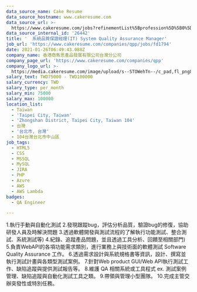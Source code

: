 ```yaml
---
data_source_name: Cake Resume
data_source_hostname: www.cakeresume.com
data_source_url: >-
  https://www.cakeresume.com/jobs?refinementList%5Bprofession%5D%5B0%5D=engineering_qa-engineer&refinementList%5Bsalary_type%5D=per_month&refinementList%5Bsalary_currency%5D=TWD&range%5Bsalary_range%5D%5Bmax%5D=600000
data_source_internal_id: '26442'
title: '  系統品質保證經理(IT) System Quality Assurance Manager'
job_url: 'https://www.cakeresume.com/companies/qpp/jobs/fd1794'
date: 2021-01-26T06:49:43.088Z
company_name: 香港商雋思產品發展有限公司台灣分公司
company_page_url: 'https://www.cakeresume.com/companies/qpp'
company_logo_url: >-
  https://media.cakeresume.com/image/upload/s--STOWehTn--/c_pad,fl_png8,h_200,w_200/v1611643502/wgto14rlxj9drkmb9nne.png
salary_text: TWD75000 - TWD100000
salary_currency: TWD
salary_type: per_month
salary_min: 75000
salary_max: 100000
location_list:
  - Taiwan
  - 'Taipei City, Taiwan'
  - 'Zhongshan District, Taipei City, Taiwan 104'
  - 台灣
  - '台北市, 台灣'
  - 104台灣台北市中山區
job_tags:
  - HTML5
  - CSS
  - MSSQL
  - MySQL
  - JIRA
  - PHP
  - Azure
  - AWS
  - AWS Lambda
badges:
  - QA Engineer

---
```


1.執行手動與自動化測試 2.發現跟蹤bug，評估分析品質，驗證bug的修復，協助研發人員及時解決問題 3.透過軟體開發與測試流程的了解執行功能測試、整合測試、系統測試等) 4.紀錄、追蹤產品問題，並且透過工具分析、回饋至相關部門) 5.負責WebAPI的各項功能需求類別，進行業務上與技術面的軟體測試 Software Quality Assurance 工作。 6.透過需求設計與系統規格書等資訊，設計、撰寫並執行測試計畫與各類型測試案例。 7.針對Web product GUI/Web API執行測試工作、缺陷追蹤與提供測試報告等。 8.維護 QA 相關系統或工具程式 ex. 測試案例管理、缺陷追蹤與自動化測試工具之類。 9.帶領與管理小型團隊。 10.完成主管交辦突發性或特別任務。